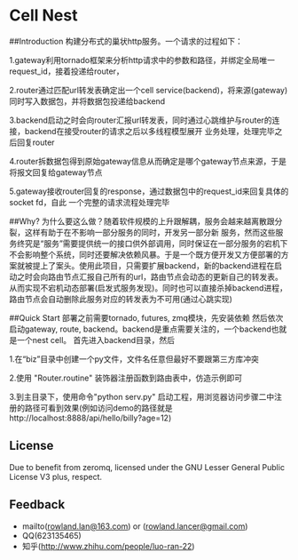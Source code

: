 ﻿Cell Nest
===
##Introduction
构建分布式的巢状http服务。一个请求的过程如下：

1.gateway利用tornado框架来分析http请求中的参数和路径，并绑定全局唯一request_id，接着投递给router，

2.router通过匹配url转发表确定出一个cell service(backend)，将来源(gateway)同时写入数据包，并将数据包投递给backend

3.backend启动之时会向router汇报url转发表，同时通过心跳维护与router的连接，backend在接受router的请求之后以多线程模型展开
业务处理，处理完毕之后回复router

4.router拆数据包得到原始gateway信息从而确定是哪个gateway节点来源，于是将报文回复给gateway节点

5.gateway接收router回复的response，通过数据包中的request_id来回复具体的socket fd，自此 一个完整的请求流程处理完毕

##Why?
为什么要这么做？随着软件规模的上升跟解耦，服务会越来越离散跟分裂，这样有助于在不影响一部分服务的同时，开发另一部分新
服务，然而这些服务终究是“服务”需要提供统一的接口供外部调用，同时保证在一部分服务的宕机下不会影响整个系统，同时还要解决依赖风暴。于是一个既方便开发又方便部署的方案就被提上了案头。使用此项目，只需要扩展backend，新的backend进程在启动之时会向路由节点汇报自己所有的url，路由节点会动态的更新自己的转发表。从而实现不宕机动态部署(启发式服务发现)。同时也可以直接杀掉backend进程，路由节点会自动删除此服务对应的转发表为不可用(通过心跳实现)

##Quick Start
部署之前需要tornado, futures, zmq模块，先安装依赖
然后依次启动gateway, route, backend。backend是重点需要关注的，一个backend也就是一个nest cell。
首先进入backend目录，然后

1.在“biz”目录中创建一个py文件，文件名任意但最好不要跟第三方库冲突

2.使用 "Router.routine" 装饰器注册函数到路由表中，仿造示例即可

3.到主目录下，使用命令"python serv.py" 启动工程，用浏览器访问步骤二中注册的路径可看到效果(例如访问demo的路径就是http://localhost:8888/api/hello/billy?age=12)


## License
Due to benefit from zeromq, licensed under the GNU Lesser
General Public License V3 plus, respect.

## Feedback
* mailto(rowland.lan@163.com) or (rowland.lancer@gmail.com)
* QQ(623135465)
* 知乎(http://www.zhihu.com/people/luo-ran-22)
